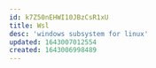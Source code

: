 ```yaml
---
id: k7Z50nEHWI10JBzCsR1xU
title: Wsl
desc: 'windows subsystem for linux'
updated: 1643007012554
created: 1643006998489
---
```


